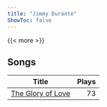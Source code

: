 ```yaml
---
title: "Jimmy Durante"
ShowToc: false
---
```


{{< more >}}

## Songs
Title | Plays 
----- | -----: 
[The Glory of Love](/songs/the-glory-of-love) | 73


